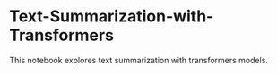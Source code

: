 # Text-Summarization-with-Transformers
This notebook explores text summarization with transformers models.

